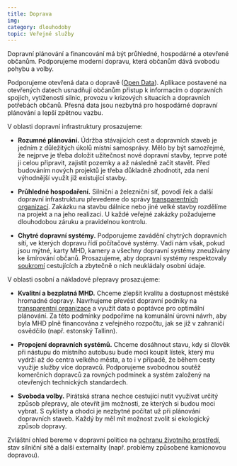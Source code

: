 ```yaml
---
title: Doprava
img:
category: dlouhodoby
topic: Veřejné služby
---
```


Dopravní plánování a financování má být průhledné, hospodárné a otevřené občanům. Podporujeme moderní dopravu, která občanům dává svobodu pohybu a volby.

Podporujeme otevřená data o dopravě ([Open Data][]). Aplikace postavené na otevřených datech usnadňují občanům přístup k informacím o dopravních spojích, vytíženosti silnic, provozu v krizových situacích a dopravních potřebách občanů. Přesná data jsou nezbytná pro hospodárné dopravní plánování a lepší zpětnou vazbu.

V oblasti dopravní infrastruktury prosazujeme:

* **Rozumné plánování.** Údržba stávajících cest a dopravních staveb je jedním z důležitých úkolů místní samosprávy. Mělo by být samozřejmé, že nejprve je třeba doložit užitečnost nové dopravní stavby, teprve poté ji celou připravit, zajistit pozemky a až následně začít stavět. Před budováním nových projektů je třeba důkladně zhodnotit, zda není výhodnější využít již existující stavby.

* **Průhledné hospodaření.** Silniční a železniční síť, povodí řek a další dopravní infrastrukturu převedeme do správy [transparentních organizací][transparence]. Zakázku na stavbu dálnice nebo jiné velké stavby rozdělíme na projekt a na jeho realizaci. U každé veřejné zakázky požadujeme dlouhodobou záruku a pravidelnou kontrolu.

* **Chytré dopravní systémy.** Podporujeme zavádění chytrých dopravních sítí, ve kterých dopravu řídí počítačové systémy. Vadí nám však, pokud jsou mýtné, karty MHD, kamery a všechny dopravní systémy zneužívány ke šmírování občanů. Prosazujeme, aby dopravní systémy respektovaly [soukromí][soukromi] cestujících a zbytečně o nich neukládaly osobní údaje.

V oblasti osobní a nákladové přepravy prosazujeme:

* **Kvalitní a bezplatná MHD.** Chceme zlepšit kvalitu a dostupnost městské hromadné dopravy. Navrhujeme převést dopravní podniky na [transparentní organizace][transparence] a využít data o poptávce pro optimální plánování. Za této podmínky podpoříme na komunální úrovni návrh, aby byla MHD plně financována z veřejného rozpočtu, jak se již v zahraničí osvědčilo (např. estonský Tallinn).

* **Propojení dopravních systémů.** Chceme dosáhnout stavu, kdy si člověk při nástupu do místního autobusu bude moci koupit lístek, který mu vydrží až do centra velkého města, a to i v případě, že během cesty využije služby více dopravců. Podporujeme svobodnou soutěž komerčních dopravců za rovných podmínek a systém založený na otevřených technických standardech.

* **Svoboda volby.** Pirátská strana nechce cestující nutit využívat určitý způsob přepravy, ale otevřít jim možnosti, ze kterých si budou moci vybrat. S cyklisty a chodci je nezbytné počítat už při plánování dopravních staveb. Každý by měl mít možnost zvolit si ekologický způsob dopravy.

Zvláštní ohled bereme v dopravní politice na [ochranu životního prostředí][zivotni-prostredi], stav silniční sítě a další externality (např. problémy způsobené kamionovou dopravou).

[transparence]: https://www.pirati.cz/program/transparence
[soukromi]: https://www.pirati.cz/program/soukromi
[zivotni-prostredi]: https://www.pirati.cz/program/zivotni-prostredi
[Open Data]: http://www.opendata.cz
